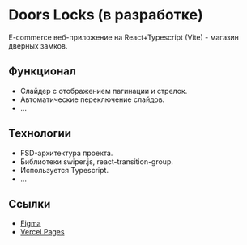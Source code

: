 # Doors Locks (в разработке)

E-commerce веб-приложение на React+Typescript (Vite) - магазин дверных замков.

## Функционал

- Слайдер с отображением пагинации и стрелок.
- Автоматические переключение слайдов.
- ...

## Технологии

- FSD-архитектура проекта.
- Библиотеки swiper.js, react-transition-group.
- Используется Typescript.
- ...

## Ссылки

- [Figma](https://www.figma.com/file/SXRi6her3g4Ebo6yUCojnj/%D0%9C%D0%B0%D0%B3%D0%B0%D0%B7%D0%B8%D0%BD-%D0%B7%D0%B0%D0%BC%D0%BA%D0%BE%D0%B2-Copy?node-id=0%3A1)
- [Vercel Pages](https://door-locks-vite.vercel.app)
